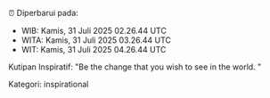 ⏰ Diperbarui pada:
- WIB: Kamis, 31 Juli 2025 02.26.44 UTC
- WITA: Kamis, 31 Juli 2025 03.26.44 UTC
- WIT: Kamis, 31 Juli 2025 04.26.44 UTC

Kutipan Inspiratif:
"Be the change that you wish to see in the world. "


Kategori: inspirational

